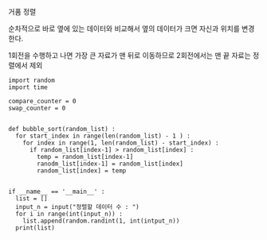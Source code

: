 거품 정렬

순차적으로 바로 옆에 있는 데이터와 비교해서 옆의 데이터가 크면 자신과 위치를 변경한다.

1회전을 수행하고 나면 가장 큰 자료가 맨 뒤로 이동하므로 2회전에서는 맨 끝 자료는 정렬에서 제외



```
import random
import time

compare_counter = 0
swap_counter = 0


def bubble_sort(random_list) :
  for start_index in range(len(random_list) - 1 ) :
    for index in range(1, len(random_list) - start_index) :
      if random_list[index-1] > random_list[index] :
        temp = random_list[index-1]
        ranodm_list[index-1] = random_list[index]
        random_list[index] = temp
        
        
if __name__ == '__main__' :
  list = []
  input_n = input("정렬할 데이터 수 : ")
  for i in range(int(input_n)) :
    list.append(random.randint(1, int(intput_n))
  print(list)
```

